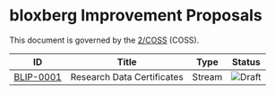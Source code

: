 # bloxberg Improvement Proposals

This document is governed by the [2/COSS](https://rfc.unprotocols.org/spec:2/COSS/) (COSS).

| ID                         | Title                  | Type   | Status |
| ------------------------------ | ---------------------- | ------ | ------ |
| [BLIP-0001](bip-0001-researchcertificate.md)        | Research Data Certificates | Stream | ![Draft](http://rfc.unprotocols.org/spec:2/COSS/draft.svg)  |

